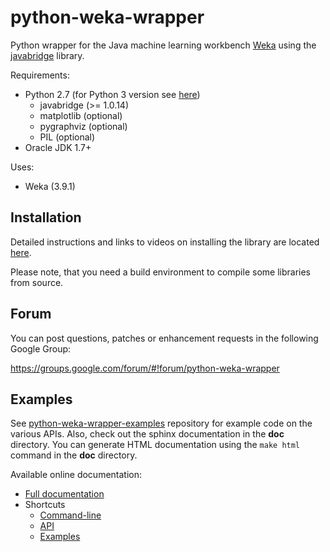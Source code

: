 # python-weka-wrapper

Python wrapper for the Java machine learning workbench [Weka](http://www.cs.waikato.ac.nz/~ml/weka/)
using the [javabridge](https://pypi.python.org/pypi/javabridge) library.

Requirements:

* Python 2.7 (for Python 3 version see [here](https://github.com/fracpete/python-weka-wrapper3))
  * javabridge (>= 1.0.14)
  * matplotlib (optional)
  * pygraphviz (optional)
  * PIL (optional)
* Oracle JDK 1.7+

Uses:

* Weka (3.9.1)

## Installation

Detailed instructions and links to videos on installing the library are located
[here](http://fracpete.github.io/python-weka-wrapper/install.html).

Please note, that you need a build environment to compile some libraries from source.

## Forum

You can post questions, patches or enhancement requests in the following Google Group:

https://groups.google.com/forum/#!forum/python-weka-wrapper

## Examples
See [python-weka-wrapper-examples](https://github.com/fracpete/python-weka-wrapper-examples)
repository for example code on the various APIs. Also, check out the sphinx
documentation in the **doc** directory. You can generate HTML documentation
using the `make html` command in the **doc** directory.

Available online documentation:

* [Full documentation](http://fracpete.github.io/python-weka-wrapper/)
* Shortcuts
  * [Command-line](http://fracpete.github.io/python-weka-wrapper/commandline.html)
  * [API](http://fracpete.github.io/python-weka-wrapper/api.html)
  * [Examples](http://fracpete.github.io/python-weka-wrapper/examples.html)

